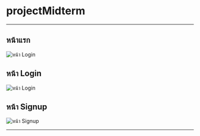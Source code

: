 # projectMidterm
------------------
## หน้าแรก
![หน้า Login](https://uppic.cc/d/wDS)

## หน้า Login
![หน้า Login](https://uppic.cc/d/M7L)

## หน้า Signup
![หน้า Signup](https://uppic.cc/d/M77)

------------------
